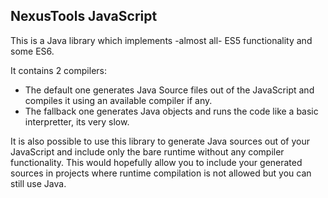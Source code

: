 NexusTools JavaScript
---------------------

This is a Java library which implements -almost all- ES5 functionality and some ES6.

It contains 2 compilers:
 - The default one generates Java Source files out of the JavaScript and compiles it using an available compiler if any.
 - The fallback one generates Java objects and runs the code like a basic interpretter, its very slow.
 
It is also possible to use this library to generate Java sources out of your JavaScript and include only the bare runtime without any compiler functionality.
This would hopefully allow you to include your generated sources in projects where runtime compilation is not allowed but you can still use Java.

